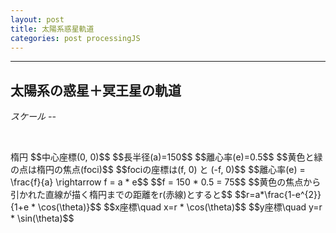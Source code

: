 ```yaml
---
layout: post
title: 太陽系惑星軌道
categories: post processingJS
---
```


-----
## 太陽系の惑星＋冥王星の軌道

<div class="row">
   <div class="col-xs-6">
       <canvas id="canvas1"></canvas>
       <div class="tz-container">
          <em>スケール -- </em>
          <div id="scale" class="sl"></div>
          <div id="scale-value" class="sl"></div>
       </div>  
   </div>
   <div class="col-xs-6">
      <pre>
</pre> 
   </div>
</div>

<br>
<div class="row">
   <div class="col-xs-6">
       <canvas id="canvas2"></canvas>
   </div>
   <div class="col-xs-6">
      楕円
      $$中心座標(0, 0)$$
      $$長半径(a)=150$$
      $$離心率(e)=0.5$$
      $$黄色と緑の点は楕円の焦点(foci)$$
      $$fociの座標は(f, 0) と (-f, 0)$$
      $$離心率(e) = \frac{f}{a} \rightarrow f = a * e$$
      $$f = 150 * 0.5 = 75$$
      $$黄色の焦点から引かれた直線が描く楕円までの距離をr(赤線)とすると$$
      $$r=a*\frac{1-e^{2}}{1+e * \cos(\theta)}$$
      $$x座標\quad x=r * \cos(\theta)$$
      $$y座標\quad y=r * \sin(\theta)$$ 
<pre>
</pre> 
   </div>
</div>



<script src="//code.jquery.com/jquery-1.11.3.js"></script>
<script src="//code.jquery.com/ui/1.11.4/jquery-ui.js"></script>
<script src="{{site.url}}/js/processing.min.js" charset="utf-8"></script>
<script src="https://cdn.rawgit.com/google/code-prettify/master/loader/run_prettify.js?skin=sons-of-obsidian"></script>
<script type="text/javascript" src="http://cdn.mathjax.org/mathjax/latest/MathJax.js?config=TeX-AMS-MML_SVG"></script>
<script type="text/javascript">
var $window = $(window)
  // make code pretty
  $('pre').addClass('prettyprint');
  $('pre').css({"background":"#111",
	  	           "font-size":"1.05em",
		                "border":"0px"}
		            );
  $('code').css({"font-size":"1.05em","color":"#f00"});


function sketchProc1(processing) {

var height = 900,
    width = 900;
var scale = 0.05;    
var font = new processing.PFont()
$(".sl").css({"display":"inline-block"});

$("#scale").slider({min:0.05, max: 1.8, value: 0.05, step: 0.002, animate: "fast"})
          .css({"width":"400px"});

$( "#scale-value" ).html( $( "#scale" ).slider("option", "value") );
// sliderのchangeイベントの処理
$( "#scale" ).on( "slidechange", function( event, ui ) {
    $( "#scale-value" ).html(ui.value);
    scale = ui.value;
    processing.background(0, 0, 0);
    for (var i = 0; i < orbits.length; i++) {
          orbits[i].display();
    };

} );
    processing.angleMode = "degrees";
    var Orbit = function(name,x,y,e,a,rot) {
        this.name = name;
        this.eccentricity = e;
        this.x = x;
        this.y = y;
        this.semiAxis = a;
        this.rot = rot;
    };

    Orbit.prototype.display = function() {

        processing.stroke(255,255,255);
        processing.strokeWeight(2);
        processing.fill(255, 255, 255);
        processing.pushMatrix();
        processing.scale(scale);
        // foci の　ｘ座標を計算
        var c = this.eccentricty * this.semiAxis;
        // 座標の移動
        processing.translate(width/(2*scale),height/(2*scale));

        var x0,y0;
        for (var i=0;i<360;i=i+0.05){
            var r = this.semiAxis*(1-Math.pow(this.eccentricity,2))/(1+this.eccentricity*processing.cos(i));
            var x = r*processing.cos(i);
            var y = r*processing.sin(i);
            // 原点で回転し座標返還
            var x1 = x*processing.cos(this.rot) - y*processing.sin(this.rot);
            var y1 = (x*processing.sin(this.rot) + y*processing.cos(this.rot))*-1;
            // 軌道描画
            processing.stroke(255,0,0);
            processing.point(x1,y1);
            // 文字表示位置を退避
            if (i===0){
              x0 = x1;
              y0 = y1;
            }
        }
        // 惑星名描画
        processing.textSize(12/scale);
        processing.text(this.name,x1,y1);
        processing.textAlign(processing.LEFT);
        // 太陽描画
        processing.noStroke();
        processing.fill(255,255,0);
        processing.ellipse(c,0,15,15);
        processing.popMatrix();
    };

    // setup
    processing.setup = function(){
        // canvas size 
        processing.size(width,height);
        // 初期軌道描画
        processing.background(0, 0, 0);
        for (var i = 0; i < orbits.length; i++) {
          orbits[i].display();
        };
    };

    // 軌道データ作成
    var orbits = [];
    orbits.push(new Orbit("Mercury",0,0,0.205,57.9,77.45)); 
    orbits.push(new Orbit("Venus",0,0,0.007,108.2,131.6)); 
    orbits.push(new Orbit("Earth",0,0,0.017,149.6,0)); 
    orbits.push(new Orbit("Mars",0,0,0.094,227.9,-23.94)); 
    orbits.push(new Orbit("Jupiter",0,0,0.049,778.6,14.73)); 
    orbits.push(new Orbit("Saturn",0,0,0.057,1433.5,92.6)); 
    orbits.push(new Orbit("Uranus",0,0,0.046,2872.5,170.95)); 
    orbits.push(new Orbit("Nepture",0,0,0.011,4495.1,44.96)); 
    orbits.push(new Orbit("Pluto",0,0,0.244,5906.4,224.07)); 

};  

function sketchProc2(processing) {

    var height = 400,
        width = 500;
    
    processing.angleMode = "degrees";
    
    var Orbit = function(x,y,e,a) {
        this.x = x;
        this.y = y;
        this.eccentricity = e;
        this.semiAxis = a;
    };

    Orbit.prototype.display = function() {
        processing.stroke(255,255,255);
        processing.strokeWeight(1);
        processing.fill(255, 255, 255);
        processing.pushMatrix();
        var c = this.eccentricity * this.semiAxis;
        processing.translate(width/2,height/2);
        for (var i=0;i<360;i=i+0.05){
            var r = this.semiAxis*(1-Math.pow(this.eccentricity,2))/(1+this.eccentricity*processing.cos(i));
            var x = r*processing.cos(i)+c;
            var y = r*processing.sin(i);
            processing.point(x,y);
        }
        processing.noStroke();
        processing.fill(255,255,0);
        processing.ellipse(c,0,15,15);
        processing.fill(0,255,0);
        processing.ellipse(-c,0,15,15);
        processing.popMatrix();
    };
    Orbit.prototype.drawLine = function(i) {
        processing.stroke(255,255,255);
        processing.strokeWeight(2);
        processing.fill(255, 255, 255);
        processing.pushMatrix();
        var c = this.eccentricity * this.semiAxis;
        processing.translate(width/2,height/2);
        var r = this.semiAxis*(1-Math.pow(this.eccentricity,2))/(1+this.eccentricity*processing.cos(i));
        var x = r*processing.cos(i)+c;
        var y = r*processing.sin(i);
        processing.stroke(255,0,0);
        processing.line(x,y,c,0);
        processing.stroke(255,255,255);
        processing.line(x,y,-c,0);

        processing.popMatrix();
    };

    var orbits = new Orbit(0,0,0.5,150);
    //orbits.push(new Orbit("Ellipse",0,0,0.5,150,0)); 

    // setup
    processing.setup = function(){
        // canvas size 
        processing.size(width,height);
        processing.frameRate(10);
    };


    var step = 0;
    processing.draw = function() {

        processing.background(66, 66, 66);
        orbits.drawLine(step);
        orbits.display();
        step -=0.02;
        if (step < -359.9) {step = 0};

    }; 
};  

var canvas1 = document.getElementById("canvas1");
var canvas2 = document.getElementById("canvas2");

// attaching the sketchProc function to the canvas
var p1 = new Processing(canvas1, sketchProc1);
var p2 = new Processing(canvas2, sketchProc2);

// p.exit(); to detach it
$("#reset2").on("click",function(){
  p2.exit(); //to detach it
  p2 = new Processing(canvas2, sketchProc2);  
});

</script>
